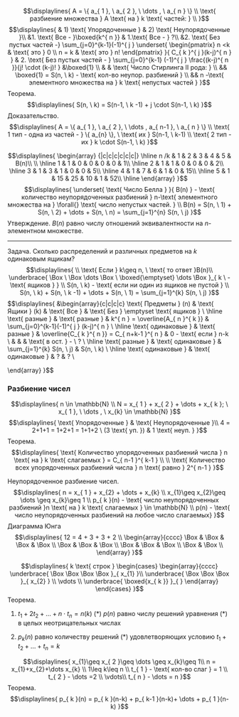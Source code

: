 $$\displaylines{
A = \{ a_{ 1 }, \  a_{ 2 }, \ \dots , \ a_{ n } \} \\
\text{ разбиение множества  } A \text{  на  } k \text{ частей: } \\
}$$
$$\displaylines{
& 1) \text{ Упорядоченные } & 2) \text{ Неупорядоченные }\\
&1. \text{ Все - }\boxed{k^{ n }} & 1.\text{ Все - } ?\\
&2.  \text{ Без пустых частей -} \sum_{j=0}^{k-1}(-1)^{ j } \underset{ \begin{pmatrix}
n <k & \text{ это } 0 \\
n  = k & \text{ это  } n!
\end{pmatrix} }{ C_{ k }^{ j }(k-j)^{ n } } & 2. \text{ Без пустых частей - } \sum_{j=0}^{k-1} (-1)^{ j } \frac{(k-j)^{ n }}{j! \cdot  (k-j)! } &\boxed{1} \\
& & \text{ Число Стирлинга II рода: } \\
&& \boxed{1} = S(n, \ k) - \text{ кол-во неупор. разбиений } \\
&& n -\text{ элементного множества на  } k \text{ непустых частей }
}$$
Теорема.
$$\displaylines{
S(n, \ k) = S(n-1, \  k -1) + j \cdot S(n-1, \ k)
}$$
Доказательство.
$$\displaylines{
A = \{ a_{ 1 }, \ a_{ 2 }, \ \dots , a_{ n-1 }, \  a_{ n } \} \\
\text{ 1 тип - одна из частей -  } \{ a_{n} \}, \ \text{ их } S(n-1, \ k-1) \\
\text{ 2 тип - их } k \cdot  S(n-1, \ k)
}$$

$$\displaylines{
\begin{array} {|c|c|c|c|c|c|}
\hline
n /k & 1 & 2 & 3 & 4 & 5  & B(n)\\
 \\ \hline 
1  &  1 & 0 & 0 & 0 & 0  & 1\\
\hline 
2  & 1  & 1 & 0 & 0 & 0   & 2\\
\hline 
3 & 1  & 3 & 1 & 0 & 0 & 5\\
\hline 
4  & 1 & 7 & 6 & 1 & 0 & 15\\
\hline 
5  & 1 & 15 & 25 & 10 & 1  & 52\\
\hline
\end{array}
}$$
$$\displaylines{
\underset{ \text{ Число Белла } }{ B(n) } - \text{ количество неупорядоченных разбиений  } n-\text{ элементного множества на } \forall{} \text{ число непустых частей. } \\
B(n) = S(n, \ 1) + S(n, \ 2) + \dots + S(n, \ n) = \sum_{j=1}^{n} S(n, \ j)
}$$Утверждение. ${B(n)}$ равно числу отношений эквивалентности на ${n}$-элементном множестве.

---
Задача. Сколько распределений и различных предметов на ${k}$ одинаковым ящикам?
$$\displaylines{ \\
\text{ Если } k\geq n, \ \text{ то ответ }B(n)\\
\underbrace{ \Box \ \Box \dots \Box \  \boxed{\emptyset} \dots \Box }_{ k \ - \text{ ящиков } } \\
S(n, \ k) - \text{ если ни один из ящиков не пустой } \\
S(n, \ k) + S(n, \  k -1) + \dots + S(n, \ 1) = \sum_{j=1}^{k} S(n, \ j)
}$$
$$\displaylines{
&\begin{array}{c|c|c|c}
\text{ Предметы } (n)  & \text{ Ящики } (k)  & \text{ Все } & \text{ Без } \emptyset \text{ ящиков } \\
\hline 
\text{ разные } & \text{ разные } & k^{ n } = \overline{A_{ n }^{ k }} & \sum_{j=0}^{k-1}(-1)^{ j } (k-j)^{ n }  \\
\hline
\text{ одинаковые } & \text{ разные }  & \overline{C_{ k }^{ n }} = C_{ n+k-1 }^{ n }  & 0 - \text{ если } n-k \\  &   &   & \text{ в ост. } - \ ?   \\
\hline
\text{ разные } & \text{ одинаковые } & \sum_{j=1}^{k} S(n, \ j) &   S(n, \ k) \\
\hline
\text{ одинаковые } & \text{ одинаковые } & ? & ?  \\

\end{array}
}$$
### Разбиение чисел

$$\displaylines{
n \in  \mathbb{N} \\
N = x_{ 1 } + x_{ 2 } + \dots + x_{ k }; \ x_{ 1 }, \ \dots , \ x_{k} \in \mathbb{N}
}$$
$$\displaylines{
\text{ Упорядоченные } & \text{ Неупорядоченные }\\
4 = 2+1+1 = 1+2+1 = 1+1+2 \ (3 \text{ уп. }) & 1 \text{ неуп. }
}$$
Теорема. 
$$\displaylines{
\text{ Количество упорядоченных разбиений числа } n \text{ на  } k \text{ слагаемых  } = C_{ n-1 }^{ k-1 } \\ \\
\text{ Количество всех упорядоченных разбиений числа } n \text{ равно  } 2^{ n-1 }
}$$

Неупорядоченное разбиение чисел.
$$\displaylines{
n  = x_{ 1 } + x_{2} + \dots + x_{k} \\
x_{1}\geq x_{2}\geq \dots \geq x_{k}\geq 1 \\
p_{ k }(n) - \text{ число неупорядоченных разбиений  }n \text{ на } k \text{ слагаемых } \in \mathbb{N} \\
p(n) - \text{ число неупорядоченных разбиений на любое число слагаемых}
}$$
Диаграмма Юнга 
$$\displaylines{
12 = 4 + 3 + 3 + 2 \\
\begin{array}{cccc} \Box & \Box & \Box & \Box \\ \Box & \Box & \Box \\ \Box & \Box & \Box \\ \Box & \Box \\ \end{array}
}$$

$$\displaylines{
k \text{ строк } \begin{cases}
\begin{array}{cccc}
\underbrace{ \Box \Box \Box \Box }_{ x_{1} }\\
\underbrace{ \Box \Box \Box }_{ x_{2} } \\
\vdots \\
\underbrace{ \boxed{x_{ k }} }_{  }
\end{array}
\end{cases}
}$$
Теорема. 
1) ${t_{ 1 } + 2t_{ 2 } + \dots + n\cdot t_{ n } = n(k) \ (*)}$
	${p(n)}$ равно числу решений уравнения ${(*)}$ в целых неотрицательных числах
	
2) ${p_{ k }(n)}$ равно количеству решений ${(*)}$ удовлетворяющих условию ${t_{ 1 }+t_{ 2 }+\dots+t_{ n } = k}$

$$\displaylines{
x_{1}\geq x_{ 2 }\geq \dots \geq x_{k}\geq 1\\
n = x_{1}+x_{2}+\dots x_{k} \\
1\leq k\leq n \\
t_{ 1 } - \text{ кол-во слаг } = 1 \\
t_{ 2 } - \dots =2 \\
\vdots\\
t_{ n } - \dots  = n
}$$
Теорема. 
$$\displaylines{
p_{ k }(n) = p_{ k }(n-k) + p_{ k-1 }(n-k)+ \dots + p_{ 1 }(n-k) 
}$$
